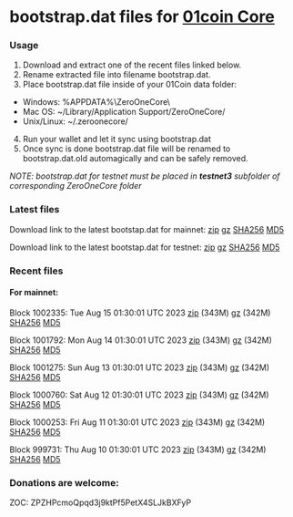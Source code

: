# bootstrap.dat files for [01coin Core](https://01coin.io)

### Usage

1. Download and extract one of the recent files linked below.
2. Rename extracted file into filename bootstrap.dat.
3. Place bootstrap.dat file inside of your 01Coin data folder:
 - Windows: %APPDATA%\ZeroOneCore\
 - Mac OS: ~/Library/Application Support/ZeroOneCore/
 - Unix/Linux: ~/.zeroonecore/
4. Run your wallet and let it sync using bootstrap.dat
5. Once sync is done bootstrap.dat file will be renamed to bootstrap.dat.old automagically and can be safely removed.

_NOTE: bootstrap.dat for testnet must be placed in **testnet3** subfolder of corresponding ZeroOneCore folder_

### Latest files
Download link to the latest bootstap.dat for mainnet: [zip](https://files.01coin.io/mainnet/bootstrap.dat.zip) [gz](https://files.01coin.io/mainnet/bootstrap.dat.tar.gz) [SHA256](https://files.01coin.io/mainnet/sha256.txt) [MD5](https://files.01coin.io/mainnet/md5.txt)

Download link to the latest bootstap.dat for testnet: [zip](https://files.01coin.io/testnet/bootstrap.dat.zip) [gz](https://files.01coin.io/testnet/bootstrap.dat.tar.gz) [SHA256](https://files.01coin.io/testnet/sha256.txt) [MD5](https://files.01coin.io/testnet/md5.txt)

### Recent files

#### For mainnet:

Block 1002335: Tue Aug 15 01:30:01 UTC 2023 [zip](https://files.01coin.io/mainnet/2023-08-15/bootstrap.dat.zip) (343M) [gz](https://files.01coin.io/mainnet/2023-08-15/bootstrap.dat.tar.gz) (342M) [SHA256](https://files.01coin.io/mainnet/2023-08-15/sha256.txt) [MD5](https://files.01coin.io/mainnet/2023-08-15/md5.txt)

Block 1001792: Mon Aug 14 01:30:01 UTC 2023 [zip](https://files.01coin.io/mainnet/2023-08-14/bootstrap.dat.zip) (343M) [gz](https://files.01coin.io/mainnet/2023-08-14/bootstrap.dat.tar.gz) (342M) [SHA256](https://files.01coin.io/mainnet/2023-08-14/sha256.txt) [MD5](https://files.01coin.io/mainnet/2023-08-14/md5.txt)

Block 1001275: Sun Aug 13 01:30:01 UTC 2023 [zip](https://files.01coin.io/mainnet/2023-08-13/bootstrap.dat.zip) (343M) [gz](https://files.01coin.io/mainnet/2023-08-13/bootstrap.dat.tar.gz) (342M) [SHA256](https://files.01coin.io/mainnet/2023-08-13/sha256.txt) [MD5](https://files.01coin.io/mainnet/2023-08-13/md5.txt)

Block 1000760: Sat Aug 12 01:30:01 UTC 2023 [zip](https://files.01coin.io/mainnet/2023-08-12/bootstrap.dat.zip) (343M) [gz](https://files.01coin.io/mainnet/2023-08-12/bootstrap.dat.tar.gz) (342M) [SHA256](https://files.01coin.io/mainnet/2023-08-12/sha256.txt) [MD5](https://files.01coin.io/mainnet/2023-08-12/md5.txt)

Block 1000253: Fri Aug 11 01:30:01 UTC 2023 [zip](https://files.01coin.io/mainnet/2023-08-11/bootstrap.dat.zip) (343M) [gz](https://files.01coin.io/mainnet/2023-08-11/bootstrap.dat.tar.gz) (342M) [SHA256](https://files.01coin.io/mainnet/2023-08-11/sha256.txt) [MD5](https://files.01coin.io/mainnet/2023-08-11/md5.txt)

Block 999731: Thu Aug 10 01:30:01 UTC 2023 [zip](https://files.01coin.io/mainnet/2023-08-10/bootstrap.dat.zip) (343M) [gz](https://files.01coin.io/mainnet/2023-08-10/bootstrap.dat.tar.gz) (342M) [SHA256](https://files.01coin.io/mainnet/2023-08-10/sha256.txt) [MD5](https://files.01coin.io/mainnet/2023-08-10/md5.txt)


### Donations are welcome:

ZOC: ZPZHPcmoQpqd3j9ktPf5PetX4SLJkBXFyP
